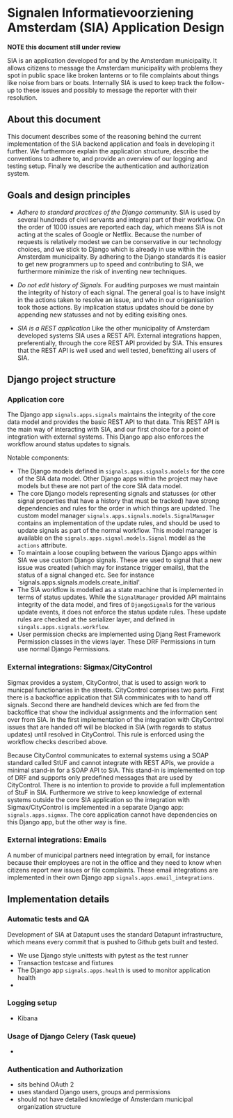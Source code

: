 # Signalen Informatievoorziening Amsterdam (SIA) Application Design
**NOTE this document still under review**

SIA is an application developed for and by the Amsterdam municipality. It allows
citizens to message the Amsterdam municipality with problems they spot in public
space like broken lanterns or to file complaints about things like noise from 
bars or boats. Internally SIA is used to keep track the follow-up to these issues
and possibly to message the reporter with their resolution.

## About this document
This document describes some of the reasoning behind the current implementation
of the SIA backend application and foals in developing it further. We
furthermore explain the application structure, describe the conventions to
adhere to, and provide an  overview of our logging and testing setup. Finally we
describe the authentication and authorization system.


## Goals and design principles

* *Adhere to standard practices of the Django community.* SIA is used by several
  hundreds of civil servants and integral part of their workflow. On the order of
  1000 issues are reported each day, which means SIA is not acting at the scales
  of Google or Netflix. Because the number of requests is relatively modest we
  can be conservative in our technology choices, and we stick to Django which is
  already in use within the Amsterdam municipality. By adhering to the Django
  standards it is easier to get new programmers up to speed and contributing to
  SIA, we furthermore minimize the risk of inventing new techniques.

* *Do not edit history of Signals.* For auditing purposes we must maintain the 
  integrity of history of each signal. The general goal is to have insight in the
  actions taken to resolve an issue, and who in our origanisation took those 
  actions. By implication status updates should be done by appending new statusses
  and not by editing exisiting ones.

* *SIA is a REST application* Like the other municipality of Amsterdam developed
  systems SIA uses a REST API. External integrations happen, preferentially,
  through the core REST API provided by SIA. This ensures that the REST API is
  well used and well tested, benefitting all users of SIA.


## Django project structure
### Application core
The Django app `signals.apps.signals` maintains the integrity of the core data
model and provides the basic REST API to that data. This REST API is the main
way of interacting with SIA, and our first choice for a point of integration
with external systems. This Django app also enforces the workflow around 
status updates to signals.

Notable components:
* The Django models defined in `signals.apps.signals.models` for the core of the
  SIA data model. Other Django apps within the project may have models but these
  are not part of the core SIA data model.
* The core Django models representing signals and statusses (or other signal
  properties that have a history that must be tracked) have strong dependencies
  and rules for the order in which things are updated. The custom model manager
  `signals.apps.signals.models.SignalManager` contains an implementation of the
  update rules, and should be used to update signals as part of the normal 
  workflow. This model manager is available on the `signals.apps.signal.models.Signal`
  model as the `actions` attribute.
* To maintain a loose coupling between the various Django apps within SIA we use
  custom Django signals. These are used to signal that a new issue was created
  (which may for instance trigger emails), that the status of a signal changed
  etc. See for instance `signals.apps.signals.models.create_initial'.
* The SIA workflow is modelled as a state machine that is implemented in terms
  of status updates. While the `SignalManager` provided API maintains integrity
  of the data model, and fires of `DjangoSignal`s for the various update events,
  it does not enforce the status update rules. These update rules are checked
  at the serializer layer, and defined in `singals.apps.signals.workflow`.
* User permission checks are implemented using Djang Rest Framework Permission
  classes in the views layer. These DRF Permissions in turn use normal Django
  Permissions.


### External integrations: Sigmax/CityControl
Sigmax provides a system, CityControl, that is used to assign work to municpal
functionaries in the streets. CityControl comprises two parts. First there is
a backoffice application that SIA comminicates with to hand off signals. Second
there are handheld devices which are fed from the backoffice that show the 
individual assignments and the information sent over from SIA. In the first
implementation of the integration with CityControl issues that are handed off
will be blocked in SIA (with regards to status updates) until resolved in 
CityControl. This rule is enforced using the workflow checks described above.

Because CityControl communicates to external systems using a SOAP standard called
StUF and cannot integrate with REST APIs, we provide a minimal stand-in for a
SOAP API to SIA. This stand-in is implemented on top of DRF and supports only
predefined messages that are used by CityControl. There is no intention to
provide to provide a full implementation of StuF in SIA. Furthermore we strive
to keep knowledge of external systems outside the core SIA application so the
integration with Sigmax/CityControl is implemented in a separate Django app:
`signals.apps.sigmax`. The core application cannot have dependencies on this
Django app, but the other way is fine.


### External integrations: Emails
A number of municipal partners need integration by email, for instance because
their employees are not in the office and they need to know when citizens report
new issues or file complaints. These email integrations are implemented in their
own Django app `signals.apps.email_integrations`. 


###
## Implementation details
### Automatic tests and QA
Development of SIA at Datapunt uses the standard Datapunt infrastructure, which
means every commit that is pushed to Github gets built and tested. 


* We use Django style unittests with pytest as the test runner
* Transaction testcase and fixtures
* The Django app `signals.apps.health` is used to monitor application health
* 
### Logging setup
* Kibana
### Usage of Django Celery (Task queue)
* 
### Authentication and Authorization
* sits behind OAuth 2
* uses standard Django users, groups and permissions
* should not have detailed knowledge of Amsterdam municipal organization structure

